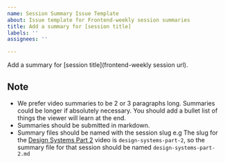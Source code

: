 ```yaml
---
name: Session Summary Issue Template
about: Issue template for Frontend-weekly session summaries
title: Add a summary for [session title]
labels: ''
assignees: ''

---
```


Add a summary for [session title](frontend-weekly session url).

## Note
- We prefer video summaries to be 2 or 3 paragraphs long. Summaries could be longer if absolutely necessary. You should add a bullet list of things the viewer will learn at the end.
- Summaries should be submitted in markdown.
- Summary files should be named with the session slug e.g The slug for the [Design Systems Part 2](https://frontendweekly.dev/sessions/design-systems-part-2) video is `design-systems-part-2`, so the summary file for that session should be named `design-systems-part-2.md`
